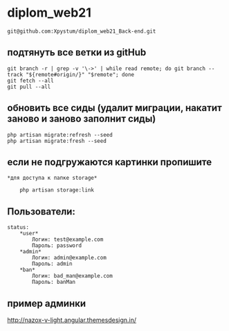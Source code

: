 # diplom_web21
    git@github.com:Xpystum/diplom_web21_Back-end.git

## подтянуть все ветки из gitHub
    git branch -r | grep -v '\->' | while read remote; do git branch --track "${remote#origin/}" "$remote"; done
    git fetch --all
    git pull --all

## обновить все сиды (удалит миграции, накатит заново и заново заполнит сиды)
    php artisan migrate:refresh --seed
    php artisan migrate:fresh --seed


## если не подгружаются картинки пропишите 
    *для доступа к папке storage*

        php artisan storage:link 

## Пользователи:

    status:
        *user*
            Логин: test@example.com
            Пароль: password
        *admin*
            Логин: admin@example.com
            Пароль: admin
        *ban*
            Логин: bad_man@example.com
            Пароль: banMan

## пример админки

http://nazox-v-light.angular.themesdesign.in/